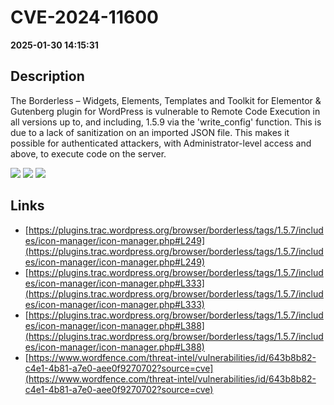 # CVE-2024-11600

**2025-01-30 14:15:31**

## Description
The Borderless – Widgets, Elements, Templates and Toolkit for Elementor & Gutenberg plugin for WordPress is vulnerable to Remote Code Execution in all versions up to, and including, 1.5.9 via the 'write_config' function. This is due to a lack of sanitization on an imported JSON file. This makes it possible for authenticated attackers, with Administrator-level access and above, to execute code on the server.

![](https://img.shields.io/static/v1?label=Score&message=7.2&color=red)
![](https://img.shields.io/static/v1?label=Severity&message=HIGH&color=red)
![](https://img.shields.io/static/v1?label=CWE&message=RCE&color=green)

## Links
- [https://plugins.trac.wordpress.org/browser/borderless/tags/1.5.7/includes/icon-manager/icon-manager.php#L249](https://plugins.trac.wordpress.org/browser/borderless/tags/1.5.7/includes/icon-manager/icon-manager.php#L249)
- [https://plugins.trac.wordpress.org/browser/borderless/tags/1.5.7/includes/icon-manager/icon-manager.php#L333](https://plugins.trac.wordpress.org/browser/borderless/tags/1.5.7/includes/icon-manager/icon-manager.php#L333)
- [https://plugins.trac.wordpress.org/browser/borderless/tags/1.5.7/includes/icon-manager/icon-manager.php#L388](https://plugins.trac.wordpress.org/browser/borderless/tags/1.5.7/includes/icon-manager/icon-manager.php#L388)
- [https://www.wordfence.com/threat-intel/vulnerabilities/id/643b8b82-c4e1-4b81-a7e0-aee0f9270702?source=cve](https://www.wordfence.com/threat-intel/vulnerabilities/id/643b8b82-c4e1-4b81-a7e0-aee0f9270702?source=cve)
